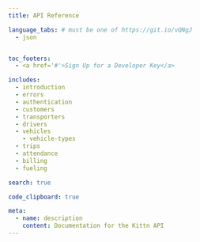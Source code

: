 ```yaml
---
title: API Reference

language_tabs: # must be one of https://git.io/vQNgJ
  - json


toc_footers:
  - <a href='#'>Sign Up for a Developer Key</a>

includes:
  - introduction
  - errors
  - authentication
  - customers
  - transporters
  - drivers
  - vehicles
    - vehicle-types
  - trips
  - attendance
  - billing
  - fueling

search: true

code_clipboard: true

meta:
  - name: description
    content: Documentation for the Kittn API
---
```

